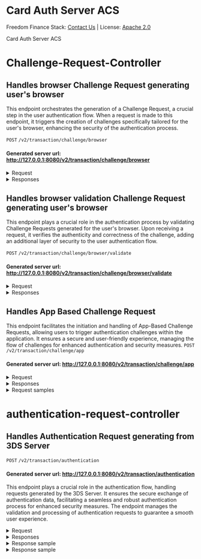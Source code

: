 # Card Auth Server ACS 

Freedom Finance Stack: [Contact Us](contact@freedomfinancestack.org) | 
License: [Apache 2.0](https://www.apache.org/licenses/LICENSE-2.0.html)

Card Auth Server ACS

# Challenge-Request-Controller
## Handles browser Challenge Request generating user's browser
This endpoint orchestrates the generation of a Challenge Request, a crucial step in the user authentication flow. When a request is made to this endpoint, it triggers the creation of challenges specifically tailored for the user's browser, enhancing the security of the authentication process.

`POST` `/v2/transaction/challenge/browser`
#### Generated server url: http://127.0.0.1:8080/v2/transaction/challenge/browser


<details >
  <summary >Request</summary>
    
| Query Params       | Type   | Description                                                                                                                                                                                             |
|--------------------|--------|---------------------------------------------------------------------------------------------------------------------------------------------------------------------------------------------------------|
| creq (required)    | string | The Challenge Request parameter is required for initiating the generation of the user's browser Challenge Request. It contains essential information needed to execute the authentication challenge.    |
| threeDSSessionData | string | The ThreeDS Session Data provides additional context for the authentication process. It may include session-related information to enhance the processing of the Challenge Request.                     |
</details>

<details>
  <summary>Responses</summary>

| StatusCode | Response Message                                   | Response Schema         | Response Type |
|------------|----------------------------------------------------|-------------------------|---------------|
| 200        | Request Successfully handled and validated         | html/text;charset=utf-8 | string        | 
| 400        | Bad Request or Request not according to Areq Schema | html/text;charset=utf-8 | string        |
| 500        | Server Exception Occurred during request handling  | html/text;charset=utf-8 | string        |

</details>

## Handles browser validation Challenge Request generating user's browser

This endpoint plays a crucial role in the authentication process by validating Challenge Requests generated for the user's browser. Upon receiving a request, it verifies the authenticity and correctness of the challenge, adding an additional layer of security to the user authentication flow.

`POST` `/v2/transaction/challenge/browser/validate`
#### Generated server url: http://127.0.0.1:8080/v2/transaction/challenge/browser/validate

<details>
  <summary >Request</summary>
<br>
<b>REQUEST BODY SCHEMA</b>: application/x-www-form-urlencoded;charset=UTF-8
<br>

| Query Params           | Type                                                                                         |
|------------------------|----------------------------------------------------------------------------------------------|
| threeDSServerTransID   | string                                                                                       |
| threeDSRequestorAppURL | string                                                                                       |
| acsTransID             | string                                                                                       |
| challengeWindowSize    | string                                                                                       |
| messageType            | string                                                                                       |
| messageVersion         | string                                                                                       |
| sdkCounterStoA         | string                                                                                       |
| sdkTransID             | string                                                                                       |
| challengeCancel        | string                                                                                       |
| challengeDataEntry     | string                                                                                       |
| challengeHTMLDataEntry | string                                                                                       |
| messageExtension       | Array [name,string, id, string, criticalityIndicator, boolean, data, object, valid, boolean] | 
| resendChallenge        | string                                                                                       |
| challengeNoEntry       | string                                                                                       | 
| whitelistingDataEntry  | string                                                                                       | 
| oobContinue            | string                                                                                       | 
| threeDSMessageType     | string <br> Enum: "AReq" "ARes" "CReq" "CRes" "Erro" "RReq" "RRes"                           | 

</details>

<details>
  <summary>Responses</summary>

| StatusCode | Response Message                                   | Response Schema         | Response Type |
|------------|----------------------------------------------------|-------------------------|---------------|
| 200        | Request Successfully handled and validated         | html/text;charset=utf-8 | string        | 
| 400        | Bad Request or Request not according to Areq Schema | html/text;charset=utf-8 | string        |
| 500        | Server Exception Occurred during request handling  | html/text;charset=utf-8 | string        |

</details>

## Handles App Based Challenge Request
This endpoint facilitates the initiation and handling of App-Based Challenge Requests, 
allowing users to trigger authentication challenges within the application. 
It ensures a secure and user-friendly experience, managing the flow of challenges for enhanced authentication and security measures.
`POST` `/v2/transaction/challenge/app`
#### Generated server url: http://127.0.0.1:8080/v2/transaction/challenge/app

<details >
  <summary >Request</summary>
<br>
<b>REQUEST BODY SCHEMA</b>: application/x-www-form-urlencoded;charset=UTF-8
<br>

| <b>REQUEST BODY SCHEMA</b>     | Type   |
|--------------------------------|--------|
| application/json;charset=UTF-8 | string |
</details>

<details>
  <summary>Responses</summary>

| StatusCode | Response Message                                    | Response Schema                | Response Type |
|------------|-----------------------------------------------------|--------------------------------|---------------|
| 200        | Request Successfully handled and validated          | application/jose;charset=UTF-8 | string        | 
| 400        | Bad Request or Request not according to Areq Schema | application/jose;charset=UTF-8 | string        |
| 500        | Server Exception Occurred during request handling   | application/jose;charset=UTF-8 | string        |

</details>

<details>
  <summary>Request samples</summary>

|Payload| Type     |
|-------|----------|
|application/jose;charset=utf-8| "string" |

</details>


# authentication-request-controller
## Handles Authentication Request generating from 3DS Server

`POST` `/v2/transaction/authentication
`
#### Generated server url: http://127.0.0.1:8080/v2/transaction/authentication
This endpoint plays a crucial role in the authentication flow, handling requests generated by the 3DS Server. 
It ensures the secure exchange of authentication data, facilitating a seamless and robust authentication process for enhanced security measures. 
The endpoint manages the validation and processing of authentication requests to guarantee a smooth user experience.
<details >
  <summary >Request</summary>
<br>
<b>REQUEST BODY SCHEMA</b>: application/json
<br>

| Query Params                            | Type                                                                                                                                                                                                                                                                                                                                                                                                                                                                                                       |
|-----------------------------------------|------------------------------------------------------------------------------------------------------------------------------------------------------------------------------------------------------------------------------------------------------------------------------------------------------------------------------------------------------------------------------------------------------------------------------------------------------------------------------------------------------------|
| threeDSRequestorURL                     | string                                                                                                                                                                                                                                                                                                                                                                                                                                                                                                     |
| threeDSCompInd                          | string                                                                                                                                                                                                                                                                                                                                                                                                                                                                                                     |
| threeDSRequestorAuthenticationInd       | string                                                                                                                                                                                                                                                                                                                                                                                                                                                                                                     |
| threeDSRequestorID                      | string                                                                                                                                                                                                                                                                                                                                                                                                                                                                                                     |
| threeDSRequestorName                    | string                                                                                                                                                                                                                                                                                                                                                                                                                                                                                                     |
| threeDSServerRefNumber                  | string                                                                                                                                                                                                                                                                                                                                                                                                                                                                                                     |
| threeDSServerTransID                    | string                                                                                                                                                                                                                                                                                                                                                                                                                                                                                                     |
| threeDSServerURL                        | string                                                                                                                                                                                                                                                                                                                                                                                                                                                                                                     |
| acquirerBIN                             | string                                                                                                                                                                                                                                                                                                                                                                                                                                                                                                     |
| acquirerMerchantID                      | string                                                                                                                                                                                                                                                                                                                                                                                                                                                                                                     |
| browserAcceptHeader                     | string                                                                                                                                                                                                                                                                                                                                                                                                                                                                                                     |
| browserJavaEnabled                      | string                                                                                                                                                                                                                                                                                                                                                                                                                                                                                                     |
| browserLanguage                         | string                                                                                                                                                                                                                                                                                                                                                                                                                                                                                                     |
| browserColorDepth                       | string                                                                                                                                                                                                                                                                                                                                                                                                                                                                                                     |
| browserScreenHeight                     | string                                                                                                                                                                                                                                                                                                                                                                                                                                                                                                     |
| browserScreenWidth                      | string                                                                                                                                                                                                                                                                                                                                                                                                                                                                                                     |
| browserTZ                               | string                                                                                                                                                                                                                                                                                                                                                                                                                                                                                                     |
| browserUserAgent                        | string                                                                                                                                                                                                                                                                                                                                                                                                                                                                                                     |
| acctNumber                              | string                                                                                                                                                                                                                                                                                                                                                                                                                                                                                                     |
| deviceChannel                           | string                                                                                                                                                                                                                                                                                                                                                                                                                                                                                                     |
| deviceRenderOptions                     | object (DeviceRenderOptions) {sdkInterface:string, sdkUiType:Array of strings, valid:boolean, mandatoryValueAvailable:boolean}                                                                                                                                                                                                                                                                                                                                                                             |
| mcc                                     | string                                                                                                                                                                                                                                                                                                                                                                                                                                                                                                     |
| merchantCountryCode                     | string                                                                                                                                                                                                                                                                                                                                                                                                                                                                                                     |
| merchantName                            | string                                                                                                                                                                                                                                                                                                                                                                                                                                                                                                     |
| messageCategory                         | string                                                                                                                                                                                                                                                                                                                                                                                                                                                                                                     |
| messageType                             | string                                                                                                                                                                                                                                                                                                                                                                                                                                                                                                     |
| messageVersion                          | string                                                                                                                                                                                                                                                                                                                                                                                                                                                                                                     |
| notificationURL                         | string                                                                                                                                                                                                                                                                                                                                                                                                                                                                                                     |
| purchaseAmount                          | string                                                                                                                                                                                                                                                                                                                                                                                                                                                                                                     |
| purchaseCurrency                        | string                                                                                                                                                                                                                                                                                                                                                                                                                                                                                                     |
| purchaseExponent                        | string                                                                                                                                                                                                                                                                                                                                                                                                                                                                                                     |
| purchaseDate                            | string                                                                                                                                                                                                                                                                                                                                                                                                                                                                                                     |
| sdkAppID                                | string                                                                                                                                                                                                                                                                                                                                                                                                                                                                                                     |
| sdkEphemPubKey                          | object(EphemPubKey) {alg:string, kid:string, use:string, kty:string, crv:string, x:string, y:string, valid:boolean}                                                                                                                                                                                                                                                                                                                                                                                        |
| sdkMaxTimeout                           | string                                                                                                                                                                                                                                                                                                                                                                                                                                                                                                     |
| sdkReferenceNumber                      | string                                                                                                                                                                                                                                                                                                                                                                                                                                                                                                     |
| sdkTransID                              | string                                                                                                                                                                                                                                                                                                                                                                                                                                                                                                     |
| threeDSRequestorAuthenticationInfo      | object (ThreeDSRequestorAuthenticationInfo){threeDSReqAuthMethod: string, threeDSReqAuthTimestamp: string, threeDSReqAuthData: string, valid: boolean}                                                                                                                                                                                                                                                                                                                                                     |
| threeDSRequestorChallengeInd            | string                                                                                                                                                                                                                                                                                                                                                                                                                                                                                                     |
| threeDSRequestorPriorAuthenticationInfo | object (ThreeDSRequestorPriorAuthenticationInfo) {threeDSReqPriorAuthData:string, threeDSReqPriorAuthMethod:string, threeDSReqPriorAuthTimestamp:string, threeDSReqPriorRef:string, valid:boolean, mandatoryValueAvailable: boolean}                                                                                                                                                                                                                                                                       |
| addrMatch	                              | string                                                                                                                                                                                                                                                                                                                                                                                                                                                                                                     |
| acctInfo                                | object (CardholderAccountInformation) {chAccAgeInd:string,chAccDate:string,chAccChangeInd:string ,chAccChange:string,chAccPwChangeInd:string ,chAccPwChange:string ,shipAddressUsageInd:string ,shipAddressUsage:string ,txnActivityDay:string ,txnActivityYear:string, provisionAttemptsDay:string ,nbPurchaseAccount:string ,suspiciousAccActivity:string ,shipNameIndicator:string ,paymentAccInd:string ,paymentAccAge:string, length:integer <int32>,empty:boolean ,valid:boolean ,dataValid:boolean} |
| acctID                                  | string                                                                                                                                                                                                                                                                                                                                                                                                                                                                                                     |
| merchantRiskIndicator                   | object (ThreeDSMerchantFeilds){shipIndicator:string,deliveryTimeframe:string ,deliveryEmailAddress:string ,reorderItemsInd:string ,preOrderPurchaseInd:string ,preOrderDate:string ,giftCardAmount:string ,giftCardCurr:string,giftCardCount ,string:length:integer <int32>,valid:boolean}                                                                                                                                                                                                                 |
| threeDSServerOperatorID                 | string                                                                                                                                                                                                                                                                                                                                                                                                                                                                                                     |
| acctType                                | string                                                                                                                                                                                                                                                                                                                                                                                                                                                                                                     |
| broadInfo                               | object (BrodInfo) { data:string}                                                                                                                                                                                                                                                                                                                                                                                                                                                                           |
| browserIP                               | string                                                                                                                                                                                                                                                                                                                                                                                                                                                                                                     |
| cardExpiryDate                          | string                                                                                                                                                                                                                                                                                                                                                                                                                                                                                                     |
| billAddrCity                            | string                                                                                                                                                                                                                                                                                                                                                                                                                                                                                                     |
| billAddrCountry                         | string                                                                                                                                                                                                                                                                                                                                                                                                                                                                                                     |
| billAddrLine1                           | string                                                                                                                                                                                                                                                                                                                                                                                                                                                                                                     |
| billAddrLine2                           | string                                                                                                                                                                                                                                                                                                                                                                                                                                                                                                     |
| billAddrLine3                           | string                                                                                                                                                                                                                                                                                                                                                                                                                                                                                                     |
| billAddrPostCode                        | string                                                                                                                                                                                                                                                                                                                                                                                                                                                                                                     |
| billAddrState                           | string                                                                                                                                                                                                                                                                                                                                                                                                                                                                                                     |
| email                                   | string                                                                                                                                                                                                                                                                                                                                                                                                                                                                                                     |
| homePhone                               | object (Phone) {cc:string,subscriber:string ,valid:boolean}                                                                                                                                                                                                                                                                                                                                                                                                                                                |
| mobilePhone                             | object (Phone) {cc:string,subscriber:string ,valid:boolean }                                                                                                                                                                                                                                                                                                                                                                                                                                               |
| cardholderName                          | string                                                                                                                                                                                                                                                                                                                                                                                                                                                                                                     |
| shipAddrCity                            | string                                                                                                                                                                                                                                                                                                                                                                                                                                                                                                     |
| shipAddrCountry                         | string                                                                                                                                                                                                                                                                                                                                                                                                                                                                                                     |
| shipAddrLine1                           | string                                                                                                                                                                                                                                                                                                                                                                                                                                                                                                     |
| shipAddrLine2                           | string                                                                                                                                                                                                                                                                                                                                                                                                                                                                                                     |
| shipAddrLine3                           | string                                                                                                                                                                                                                                                                                                                                                                                                                                                                                                     |
| shipAddrPostCode                        | string                                                                                                                                                                                                                                                                                                                                                                                                                                                                                                     |
| shipAddrState                           | string                                                                                                                                                                                                                                                                                                                                                                                                                                                                                                     |
| workPhone                               | object (Phone) {cc:string,subscriber:string ,valid:boolean }                                                                                                                                                                                                                                                                                                                                                                                                                                               |
| deviceInfo                              | string                                                                                                                                                                                                                                                                                                                                                                                                                                                                                                     |
| dsReferenceNumber                       | string                                                                                                                                                                                                                                                                                                                                                                                                                                                                                                     |
| dsTransID                               | string                                                                                                                                                                                                                                                                                                                                                                                                                                                                                                     |
| dsURL                                   | string                                                                                                                                                                                                                                                                                                                                                                                                                                                                                                     |
| payTokenInd                             | string                                                                                                                                                                                                                                                                                                                                                                                                                                                                                                     |
| purchaseInstalData                      | string                                                                                                                                                                                                                                                                                                                                                                                                                                                                                                     |
| messageExtension                        | Array of objects (MessageExtension) Array [name:string ,id:string,criticalityIndicator:boolean,data:object,valid:boolean]                                                                                                                                                                                                                                                                                                                                                                                  |
| recurringExpiry                         | string                                                                                                                                                                                                                                                                                                                                                                                                                                                                                                     |
| recurringFrequency                      | string                                                                                                                                                                                                                                                                                                                                                                                                                                                                                                     |
| sdkEncData                              | string                                                                                                                                                                                                                                                                                                                                                                                                                                                                                                     |
| transType                               | string                                                                                                                                                                                                                                                                                                                                                                                                                                                                                                     |
| threeDSReqAuthMethodInd                 | string                                                                                                                                                                                                                                                                                                                                                                                                                                                                                                     |
| threeDSRequestorDecMaxTime              | string                                                                                                                                                                                                                                                                                                                                                                                                                                                                                                     |
| threeDSRequestorDecReqInd               | string                                                                                                                                                                                                                                                                                                                                                                                                                                                                                                     |
| browserJavascriptEnabled                | string                                                                                                                                                                                                                                                                                                                                                                                                                                                                                                     |
| payTokenSource                          | string                                                                                                                                                                                                                                                                                                                                                                                                                                                                                                     |
| whiteListStatus                         | string                                                                                                                                                                                                                                                                                                                                                                                                                                                                                                     |
| whiteListStatusSource                   | string                                                                                                                                                                                                                                                                                                                                                                                                                                                                                                     |
| threeDSMessageType                      | string <br> Enum: "AReq" "ARes" "CReq" "CRes" "Erro" "RReq" "RRes"                                                                                                                                                                                                                                                                                                                                                                                                                                         |
| transactionId                           | string                                                                                                                                                                                                                                                                                                                                                                                                                                                                                                     |


</details>

<details>
  <summary>Responses</summary>

| StatusCode | Response Message                                    | Response Schema  | Response Type |
|------------|-----------------------------------------------------|------------------|---------------|
| 200        | Request Successfully handled and validated          | application/json | object        | 
| 400        | Bad Request or Request not according to Areq Schema | application/json | object        |
| 500        | Server Exception Occurred during request handling   | application/json | object        |

</details>

<details>
  <summary>Response sample</summary>
<ul>
<li> Payload</li>
<details>
  <summary>application/json</summary>

<code>
{
  "threeDSRequestorURL": "string",
  "threeDSCompInd": "string",
  "threeDSRequestorAuthenticationInd": "string",
  "threeDSRequestorID": "string",
  "threeDSRequestorName": "string",
  "threeDSServerRefNumber": "string",
  "threeDSServerTransID": "string",
  "threeDSServerURL": "string",
  "threeRIInd": "string",
  "acquirerBIN": "string",
  "acquirerMerchantID": "string",
  "browserAcceptHeader": "string",
  "browserJavaEnabled": "string",
  "browserLanguage": "string",
  "browserColorDepth": "string",
  "browserScreenHeight": "string",
  "browserScreenWidth": "string",
  "browserTZ": "string",
  "browserUserAgent": "string",
  "acctNumber": "string",
  "deviceChannel": "string",
  "deviceRenderOptions": {
    "sdkInterface": "string",
    "sdkUiType": [
      "string"
    ],
    "valid": true,
    "mandatoryValueAvailable": true
  },
  "mcc": "string",
  "merchantCountryCode": "string",
  "merchantName": "string",
  "messageCategory": "string",
  "messageType": "string",
  "messageVersion": "string",
  "notificationURL": "string",
  "purchaseAmount": "string",
  "purchaseCurrency": "string",
  "purchaseExponent": "string",
  "purchaseDate": "string",
  "sdkAppID": "string",
  "sdkEphemPubKey": {
    "alg": "string",
    "kid": "string",
    "use": "string",
    "kty": "string",
    "crv": "string",
    "x": "string",
    "y": "string",
    "valid": true
  },
  "sdkMaxTimeout": "string",
  "sdkReferenceNumber": "string",
  "sdkTransID": "string",
  "threeDSRequestorAuthenticationInfo": {
    "threeDSReqAuthMethod": "string",
    "threeDSReqAuthTimestamp": "string",
    "threeDSReqAuthData": "string",
    "valid": true
  },
  "threeDSRequestorChallengeInd": "string",
  "threeDSRequestorPriorAuthenticationInfo": {
    "threeDSReqPriorAuthData": "string",
    "threeDSReqPriorAuthMethod": "string",
    "threeDSReqPriorAuthTimestamp": "string",
    "threeDSReqPriorRef": "string",
    "valid": true,
    "mandatoryValueAvailable": true
  },
  "addrMatch": "string",
  "acctInfo": {
    "chAccAgeInd": "string",
    "chAccDate": "string",
    "chAccChangeInd": "string",
    "chAccChange": "string",
    "chAccPwChangeInd": "string",
    "chAccPwChange": "string",
    "shipAddressUsageInd": "string",
    "shipAddressUsage": "string",
    "txnActivityDay": "string",
    "txnActivityYear": "string",
    "provisionAttemptsDay": "string",
    "nbPurchaseAccount": "string",
    "suspiciousAccActivity": "string",
    "shipNameIndicator": "string",
    "paymentAccInd": "string",
    "paymentAccAge": "string",
    "length": 0,
    "empty": true,
    "valid": true,
    "dataValid": true
  },
  "acctID": "string",
  "merchantRiskIndicator": {
    "shipIndicator": "string",
    "deliveryTimeframe": "string",
    "deliveryEmailAddress": "string",
    "reorderItemsInd": "string",
    "preOrderPurchaseInd": "string",
    "preOrderDate": "string",
    "giftCardAmount": "string",
    "giftCardCurr": "string",
    "giftCardCount": "string",
    "length": 0,
    "valid": true
  },
  "threeDSServerOperatorID": "string",
  "acctType": "string",
  "broadInfo": {
    "data": "string"
  },
  "browserIP": "string",
  "cardExpiryDate": "string",
  "billAddrCity": "string",
  "billAddrCountry": "string",
  "billAddrLine1": "string",
  "billAddrLine2": "string",
  "billAddrLine3": "string",
  "billAddrPostCode": "string",
  "billAddrState": "string",
  "email": "string",
  "homePhone": {
    "cc": "string",
    "subscriber": "string",
    "valid": true
  },
  "mobilePhone": {
    "cc": "string",
    "subscriber": "string",
    "valid": true
  },
  "cardholderName": "string",
  "shipAddrCity": "string",
  "shipAddrCountry": "string",
  "shipAddrLine1": "string",
  "shipAddrLine2": "string",
  "shipAddrLine3": "string",
  "shipAddrPostCode": "string",
  "shipAddrState": "string",
  "workPhone": {
    "cc": "string",
    "subscriber": "string",
    "valid": true
  },
  "deviceInfo": "string",
  "dsReferenceNumber": "string",
  "dsTransID": "string",
  "dsURL": "string",
  "payTokenInd": "string",
  "purchaseInstalData": "string",
  "messageExtension": [
    {
      "name": "string",
      "id": "string",
      "criticalityIndicator": true,
      "data": {
        "property1": {},
        "property2": {}
      },
      "valid": true
    }
  ],
  "recurringExpiry": "string",
  "recurringFrequency": "string",
  "sdkEncData": "string",
  "transType": "string",
  "threeDSReqAuthMethodInd": "string",
  "threeDSRequestorDecMaxTime": "string",
  "threeDSRequestorDecReqInd": "string",
  "browserJavascriptEnabled": "string",
  "payTokenSource": "string",
  "whiteListStatus": "string",
  "whiteListStatusSource": "string",
  "threeDSMessageType": "AReq",
  "transactionId": "string"
}
</code>
</details>
</ul>
</details>

<details>
  <summary>Response sample</summary>
<ul>
<li>200</li>
<details>
<summary>application/json</summary>
<code>
{
  "threeDSServerTransID": "string",
  "acsReferenceNumber": "string",
  "acsTransID": "string",
  "dsReferenceNumber": "string",
  "dsTransID": "string",
  "messageType": "string",
  "messageVersion": "string",
  "sdkTransID": "string",
  "transStatus": "string",
  "cardholderInfo": "string",
  "acsChallengeMandated": "string",
  "acsOperatorID": "string",
  "acsRenderingType": {
    "acsInterface": "string",
    "acsUiTemplate": "string"
  },
  "acsSignedContent": "string",
  "acsURL": "string",
  "authenticationType": "string",
  "authenticationValue": "string",
  "broadInfo": "string",
  "eci": "string",
  "messageExtension": [
    {
      "name": "string",
      "id": "string",
      "criticalityIndicator": true,
      "data": {
        "property1": {},
        "property2": {}
      },
      "valid": true
    }
  ],
  "transStatusReason": "string",
  "acsDecConInd": "string",
  "whiteListStatus": "string",
  "whiteListStatusSource": "string",
  "threeDSMessageType": "AReq"
}
</code>
</details>

<li>400</li>
<li>500</li>
</ul>

</details>
